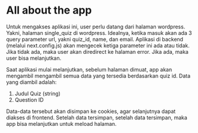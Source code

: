 # All about the app

Untuk mengakses aplikasi ini, user perlu datang dari halaman wordpress. Yakni, halaman single_quiz di wordpress. Idealnya, ketika masuk akan ada 3 query parameter url, yakni quiz_id, name, dan email. 
Aplikasi di backend (melalui next.config.js) akan mengecek ketiga parameter ini ada atau tidak. Jika tidak ada, maka user akan diredirect ke halaman error. Jika ada, maka user bisa melanjutkan.

Saat aplikasi mulai melanjutkan, sebelum halaman dimuat, app akan mengambil mengambil semua data yang tersedia berdasarkan quiz id. Data yang diambil adalah:
1. Judul Quiz (string)
2. Question ID

Data-data tersebut akan disimpan ke cookies, agar selanjutnya dapat diakses di frontend. Setelah data tersimpan, setelah data tersimpan, maka app bisa melanjutkan untuk meload halaman.
